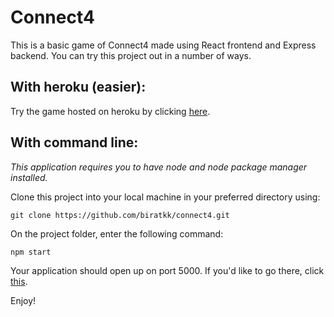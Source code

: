 # Connect4

This is a basic game of Connect4 made using React frontend and Express backend. You can try this project out in a number of ways.
## With heroku (easier):

Try the game hosted on heroku by clicking [here](https://connect4-project-ai.herokuapp.com/).
## With command line:

*This application requires you to have node and node package manager installed.*

Clone this project into your local machine in your preferred directory using:

```git clone https://github.com/biratkk/connect4.git```

On the project folder, enter the following command:

```npm start```

Your application should open up on port 5000. If you'd like to go there, click [this](http://localhost:5000/).

Enjoy!
